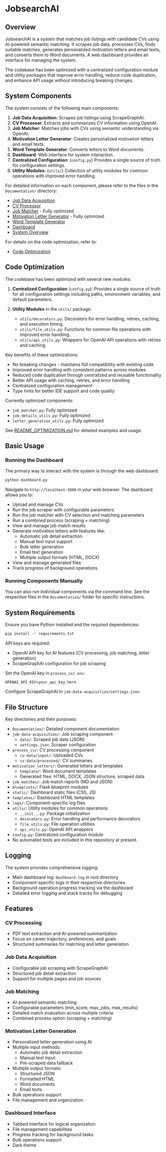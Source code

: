 # JobsearchAI

## Overview

JobsearchAI is a system that matches job listings with candidate CVs using AI-powered semantic matching. It scrapes job data, processes CVs, finds suitable matches, generates personalized motivation letters and email texts, and converts them to Word documents. A web dashboard provides an interface for managing the system.

The codebase has been optimized with a centralized configuration module and utility packages that improve error handling, reduce code duplication, and enhance API usage without introducing breaking changes.

## System Components

The system consists of the following main components:

1.  **Job Data Acquisition**: Scrapes job listings using ScrapeGraphAI.
2.  **CV Processor**: Extracts and summarizes CV information using OpenAI.
3.  **Job Matcher**: Matches jobs with CVs using semantic understanding via OpenAI.
4.  **Motivation Letter Generator**: Creates personalized motivation letters and email texts.
5.  **Word Template Generator**: Converts letters to Word documents.
6.  **Dashboard**: Web interface for system interaction.
7.  **Centralized Configuration**: (`config.py`) Provides a single source of truth for configuration settings.
8.  **Utility Modules**: (`utils/`) Collection of utility modules for common operations with improved error handling.

For detailed information on each component, please refer to the files in the `Documentation/` directory:

-   [Job Data Acquisition](./Documentation/Job_Data_Acquisition.md)
-   [CV Processor](./Documentation/CV_Processor.md)
-   [Job Matcher](./Documentation/Job_Matcher.md) - Fully optimized
-   [Motivation Letter Generator](./Documentation/Motivation_Letter_Generator.md) - Fully optimized
-   [Word Template Generator](./Documentation/Word_Template_Generator.md)
-   [Dashboard](./Documentation/Dashboard.md)
-   [System Overview](./Documentation/System.md)

For details on the code optimization, refer to:
-   [Code Optimization](./deprecated_20250427_211727/README_OPTIMIZATION.md)

## Code Optimization

The codebase has been optimized with several new modules:

1. **Centralized Configuration** (`config.py`): Provides a single source of truth for all configuration settings including paths, environment variables, and default parameters.

2. **Utility Modules** in the `utils/` package:
   - `utils/decorators.py`: Decorators for error handling, retries, caching, and execution timing.
   - `utils/file_utils.py`: Functions for common file operations with improved error handling.
   - `utils/api_utils.py`: Wrappers for OpenAI API operations with retries and caching.

Key benefits of these optimizations:
- No breaking changes - maintains full compatibility with existing code
- Improved error handling with consistent patterns across modules
- Reduced code duplication through centralized and reusable functionality
- Better API usage with caching, retries, and error handling
- Centralized configuration management
- Type hints for better IDE support and code quality

Currently optimized components:
- `job_matcher.py`: Fully optimized
- `job_details_utils.py`: Fully optimized
- `letter_generation_utils.py`: Fully optimized

See [README_OPTIMIZATION.md](./deprecated_20250427_211727/README_OPTIMIZATION.md) for detailed examples and usage.

## Basic Usage

### Running the Dashboard

The primary way to interact with the system is through the web dashboard:

```bash
python dashboard.py
```

Navigate to `http://localhost:5000` in your web browser. The dashboard allows you to:

-   Upload and manage CVs
-   Run the job scraper with configurable parameters
-   Run the job matcher with CV selection and matching parameters
-   Run a combined process (scraping + matching)
-   View and manage job match results
-   Generate motivation letters with features like:
    - Automatic job detail extraction
    - Manual text input support
    - Bulk letter generation
    - Email text generation
    - Multiple output formats (HTML, DOCX)
-   View and manage generated files
-   Track progress of background operations

### Running Components Manually

You can also run individual components via the command line. See the respective files in the `Documentation/` folder for specific instructions.

## System Requirements

Ensure you have Python installed and the required dependencies:

```bash
pip install -r requirements.txt
```

API keys are required:
- OpenAI API key for AI features (CV processing, job matching, letter generation)
- ScrapeGraphAI configuration for job scraping

Set the OpenAI key in `process_cv/.env`:
```
OPENAI_API_KEY=your_api_key_here
```

Configure ScrapeGraphAI in `job-data-acquisition/settings.json`.

## File Structure

Key directories and their purposes:

-   `Documentation/`: Detailed component documentation
-   `job-data-acquisition/`: Job scraping component
    - `data/`: Scraped job data (JSON)
    - `settings.json`: Scraper configuration
-   `process_cv/`: CV processing component
    - `cv-data/input/`: Uploaded CVs
    - `cv-data/processed/`: CV summaries
-   `motivation_letters/`: Generated letters and templates
    - `template/`: Word document templates
    - Generated files: HTML, DOCX, JSON structure, scraped data
-   `job_matches/`: Job match reports (MD and JSON)
-   `blueprints/`: Flask blueprint modules
-   `static/`: Dashboard static files (CSS, JS)
-   `templates/`: Dashboard HTML templates
-   `logs/`: Component-specific log files
-   `utils/`: Utility modules for common operations
    - `__init__.py`: Package initialization
    - `decorators.py`: Error handling and performance decorators
    - `file_utils.py`: File operation utilities
    - `api_utils.py`: OpenAI API wrappers
-   `config.py`: Centralized configuration module
-   No automated tests are included in this repository at present.

## Logging

The system provides comprehensive logging:
- Main dashboard log: `dashboard.log` in root directory
- Component-specific logs in their respective directories
- Background operation progress tracking via the dashboard
- Detailed error logging and stack traces for debugging

## Features

### CV Processing
- PDF text extraction and AI-powered summarization
- Focus on career trajectory, preferences, and goals
- Structured summaries for matching and letter generation

### Job Data Acquisition
- Configurable job scraping with ScrapeGraphAI
- Structured job detail extraction
- Support for multiple pages and job sources

### Job Matching
- AI-powered semantic matching
- Configurable parameters (min_score, max_jobs, max_results)
- Detailed match evaluation across multiple criteria
- Combined process option (scraping + matching)

### Motivation Letter Generation
- Personalized letter generation using AI
- Multiple input methods:
  - Automatic job detail extraction
  - Manual text input
  - Pre-scraped data fallback
- Multiple output formats:
  - Structured JSON
  - Formatted HTML
  - Word documents
  - Email texts
- Bulk operations support
- File management and organization

### Dashboard Interface
- Tabbed interface for logical organization
- File management capabilities
- Progress tracking for background tasks
- Bulk operations support
- Dark theme
